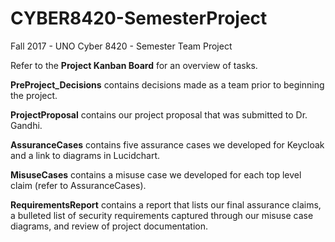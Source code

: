 # CYBER8420-SemesterProject
Fall 2017 - UNO Cyber 8420 - Semester Team Project

Refer to the <strong>Project Kanban Board</strong> for an overview of tasks.

<strong>PreProject_Decisions</strong> contains decisions made as a team prior to beginning the project.

<strong>ProjectProposal</strong> contains our project proposal that was submitted to Dr. Gandhi.

<strong>AssuranceCases</strong> contains five assurance cases we developed for Keycloak and a link to diagrams in Lucidchart.

<strong>MisuseCases</strong> contains a misuse case we developed for each top level claim (refer to AssuranceCases).

<strong>RequirementsReport</strong> contains a report that lists our final assurance claims, a bulleted list of security requirements captured through our misuse case diagrams, and review of project documentation.
